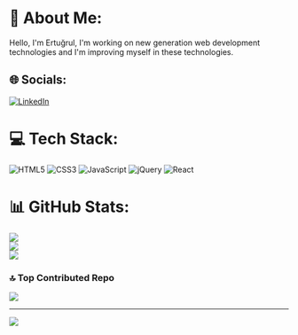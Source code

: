 # 💫 About Me:
Hello, I'm Ertuğrul, I'm working on new generation web development technologies and I'm improving myself in these technologies.


## 🌐 Socials:
[![LinkedIn](https://img.shields.io/badge/LinkedIn-%230077B5.svg?logo=linkedin&logoColor=white)](https://linkedin.com/in/ertugrul8onder) 

# 💻 Tech Stack:
![HTML5](https://img.shields.io/badge/html5-%23E34F26.svg?style=for-the-badge&logo=html5&logoColor=white) ![CSS3](https://img.shields.io/badge/css3-%231572B6.svg?style=for-the-badge&logo=css3&logoColor=white) ![JavaScript](https://img.shields.io/badge/javascript-%23323330.svg?style=for-the-badge&logo=javascript&logoColor=%23F7DF1E) ![jQuery](https://img.shields.io/badge/jquery-%230769AD.svg?style=for-the-badge&logo=jquery&logoColor=white) ![React](https://img.shields.io/badge/react-%2320232a.svg?style=for-the-badge&logo=react&logoColor=%2361DAFB)
# 📊 GitHub Stats:
![](https://github-readme-stats.vercel.app/api?username=ertugrul8onder&theme=default&hide_border=false&include_all_commits=true&count_private=true)<br/>
![](https://github-readme-streak-stats.herokuapp.com/?user=ertugrul8onder&theme=default&hide_border=false)<br/>
![](https://github-readme-stats.vercel.app/api/top-langs/?username=ertugrul8onder&theme=default&hide_border=false&include_all_commits=true&count_private=true&layout=compact)

### 🔝 Top Contributed Repo
![](https://github-contributor-stats.vercel.app/api?username=ertugrul8onder&limit=5&theme=flat&combine_all_yearly_contributions=true)

---
[![](https://visitcount.itsvg.in/api?id=ertugrul8onder&icon=0&color=0)](https://visitcount.itsvg.in)

<!-- Proudly created with GPRM ( https://gprm.itsvg.in ) -->
